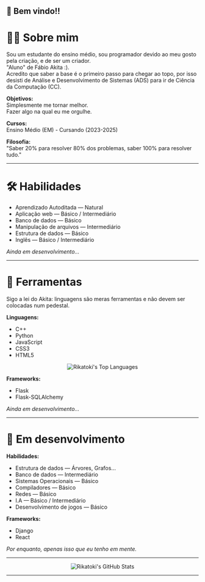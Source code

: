 ## 👋 Bem vindo!!
# 🧑‍💻 Sobre mim
Sou um estudante do ensino médio, sou programador devido ao meu gosto pela criação, e de ser um criador.    
"Aluno" de Fábio Akita :).    
Acredito que saber a base é o primeiro passo para chegar ao topo, por isso desisti de Análise e Desenvolvimento de Sistemas (ADS) para ir de Ciência da Computação (CC).

**Objetivos:**  
Simplesmente me tornar melhor.  
Fazer algo na qual eu me orgulhe.

**Cursos:**  
Ensino Médio (EM) - Cursando (2023-2025)

**Filosofia:**  
"Saber 20% para resolver 80% dos problemas, saber 100% para resolver tudo."

---

# 🛠️ Habilidades
- Aprendizado Autoditada — Natural
- Aplicação web — Básico / Intermediário
- Banco de dados — Básico
- Manipulação de arquivos — Intermediário
- Estrutura de dados — Básico
- Inglês — Básico / Intermediário

*Ainda em desenvolvimento...*

---

# 🧰 Ferramentas

Sigo a lei do Akita: linguagens são meras ferramentas e não devem ser colocadas num pedestal.

**Linguagens:**
- C++
- Python
- JavaScript
- CSS3
- HTML5

<p align="center">
  <img src="https://github-readme-stats.vercel.app/api/top-langs/?username=Rikatoki&layout=compact&theme=radical" alt="Rikatoki's Top Languages"/>
</p>

**Frameworks:**
- Flask
- Flask-SQLAlchemy

*Ainda em desenvolvimento...*

---

# 🚀 Em desenvolvimento

**Habilidades:**
- Estrutura de dados — Árvores, Grafos...
- Banco de dados — Intermediário
- Sistemas Operacionais — Básico
- Compiladores — Básico
- Redes — Básico
- I.A — Básico / Intermediário
- Desenvolvimento de jogos — Básico

**Frameworks:**
- Django
- React

*Por enquanto, apenas isso que eu tenho em mente.*

---
<!-- GitHub Profile Status Panel -->
<p align="center">
  <img src="https://github-readme-stats.vercel.app/api?username=Rikatoki&show_icons=true&theme=radical" alt="Rikatoki's GitHub Stats"/>
</p>

---
